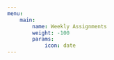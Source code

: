 ```yaml
---
menu:
    main:
        name: Weekly Assignments
        weight: -100
        params:
            icon: date
---
```












































































































